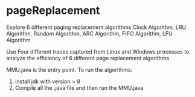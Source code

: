 # pageReplacement
Explore 6 different paging replacement algorithms 
Clock Algorithm, LRU Algorithm, Random Algorithm, ARC Algorithm, FIFO Algorithm, LFU Algorithm

Use Four different traces captured from Linux and Windows processes to analyze the efficiency of 6 different page replacement algorithms


MMU.java is the entry point. 
To run the algorithms: 
1. install jdk with version > 8
2. Compile all the .java file and then run the MMU.java
